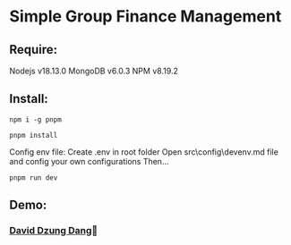# Simple Group Finance Management

## Require:

Nodejs v18.13.0
MongoDB v6.0.3
NPM v8.19.2

## Install:

`npm i -g pnpm`

`pnpm install`

Config env file: Create .env in root folder
Open src\config\devenv.md file and config your own configurations
Then...

`pnpm run dev`

## Demo:

### [David Dzung Dang](https://www.facebook.com/dzungdang.IT):whale:
